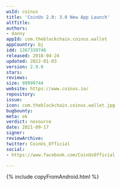```yaml
---
wsId: coinus
title: 'CoinUs 2.0: 3.0 New App Launch'
altTitle: 
authors:
- danny
appId: com.theblockchain.coinus.wallet
appCountry: bj
idd: 1367339746
released: 2018-04-24
updated: 2022-01-03
version: 2.9.0
stars: 
reviews: 
size: 99999744
website: https://www.coinus.io/
repository: 
issue: 
icon: com.theblockchain.coinus.wallet.jpg
bugbounty: 
meta: ok
verdict: nosource
date: 2021-09-17
signer: 
reviewArchive: 
twitter: CoinUs_Official
social:
- https://www.facebook.com/CoinUsOfficial

---
```


 {% include copyFromAndroid.html %}
